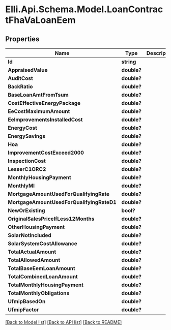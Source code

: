 # Elli.Api.Schema.Model.LoanContractFhaVaLoanEem
## Properties

Name | Type | Description | Notes
------------ | ------------- | ------------- | -------------
**Id** | **string** |  | [optional] 
**AppraisedValue** | **double?** |  | [optional] 
**AuditCost** | **double?** |  | [optional] 
**BackRatio** | **double?** |  | [optional] 
**BaseLoanAmtFromTsum** | **double?** |  | [optional] 
**CostEffectiveEnergyPackage** | **double?** |  | [optional] 
**EeCostMaximumAmount** | **double?** |  | [optional] 
**EeImprovementsInstalledCost** | **double?** |  | [optional] 
**EnergyCost** | **double?** |  | [optional] 
**EnergySavings** | **double?** |  | [optional] 
**Hoa** | **double?** |  | [optional] 
**ImprovementCostExceed2000** | **double?** |  | [optional] 
**InspectionCost** | **double?** |  | [optional] 
**LesserC1ORC2** | **double?** |  | [optional] 
**MonthlyHousingPayment** | **double?** |  | [optional] 
**MonthlyMI** | **double?** |  | [optional] 
**MortgageAmountUsedForQualifyingRate** | **double?** |  | [optional] 
**MortgageAmountUsedForQualifyingRateD1** | **double?** |  | [optional] 
**NewOrExisting** | **bool?** |  | [optional] 
**OriginalSalesPriceIfLess12Months** | **double?** |  | [optional] 
**OtherHousingPayment** | **double?** |  | [optional] 
**SolarNotIncluded** | **double?** |  | [optional] 
**SolarSystemCostAllowance** | **double?** |  | [optional] 
**TotalActualAmount** | **double?** |  | [optional] 
**TotalAllowedAmount** | **double?** |  | [optional] 
**TotalBaseEemLoanAmount** | **double?** |  | [optional] 
**TotalCombinedLoanAmount** | **double?** |  | [optional] 
**TotalMonthlyHousingPayment** | **double?** |  | [optional] 
**TotalMonthlyObligations** | **double?** |  | [optional] 
**UfmipBasedOn** | **double?** |  | [optional] 
**UfmipFactor** | **double?** |  | [optional] 

[[Back to Model list]](../README.md#documentation-for-models) [[Back to API list]](../README.md#documentation-for-api-endpoints) [[Back to README]](../README.md)

